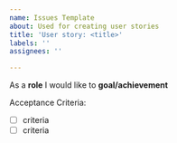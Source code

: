 ```yaml
---
name: Issues Template
about: Used for creating user stories
title: 'User story: <title>'
labels: ''
assignees: ''

---
```


As a **role** I would like to **goal/achievement**

Acceptance Criteria:

- [ ] criteria
- [ ] criteria
